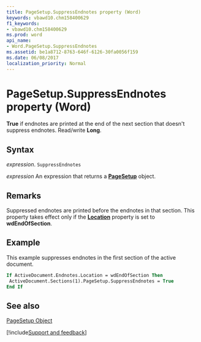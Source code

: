 ```yaml
---
title: PageSetup.SuppressEndnotes property (Word)
keywords: vbawd10.chm158400629
f1_keywords:
- vbawd10.chm158400629
ms.prod: word
api_name:
- Word.PageSetup.SuppressEndnotes
ms.assetid: be1a8712-8763-646f-6126-30fa0056f159
ms.date: 06/08/2017
localization_priority: Normal
---
```



# PageSetup.SuppressEndnotes property (Word)

 **True** if endnotes are printed at the end of the next section that doesn't suppress endnotes. Read/write **Long**.


## Syntax

_expression_. `SuppressEndnotes`

 _expression_ An expression that returns a **[PageSetup](Word.PageSetup.md)** object.


## Remarks

Suppressed endnotes are printed before the endnotes in that section. This property takes effect only if the  **[Location](Word.Endnotes.Location.md)** property is set to **wdEndOfSection**.


## Example

This example suppresses endnotes in the first section of the active document.


```vb
If ActiveDocument.Endnotes.Location = wdEndOfSection Then 
 ActiveDocument.Sections(1).PageSetup.SuppressEndnotes = True 
End If
```


## See also


[PageSetup Object](Word.PageSetup.md)

[!include[Support and feedback](~/includes/feedback-boilerplate.md)]